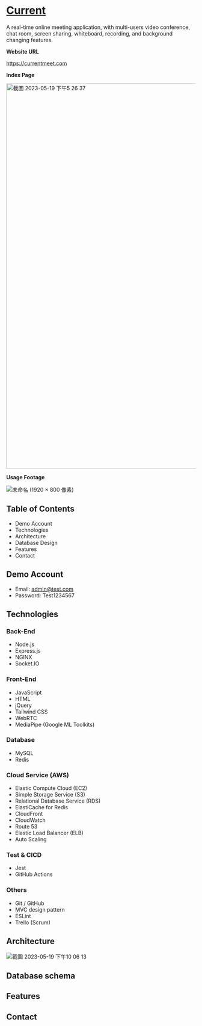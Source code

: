 # [Current](<https://currentmeet.com/>)
A real-time online meeting application, with multi-users video conference, chat room, screen sharing,
whiteboard, recording, and background changing features.

**Website URL**

https://currentmeet.com

**Index Page**

<img width="1024" alt="截圖 2023-05-19 下午5 26 37" src="https://github.com/hongruzhu/Current/assets/121448431/de48e971-c815-4fc8-a709-8fc12e84a3c3">

**Usage Footage**

![未命名 (1920 × 800 像素)](https://github.com/hongruzhu/Current/assets/121448431/44df6c68-08f4-499f-8e34-fb2e347d3f91)


## Table of Contents

* Demo Account
* Technologies
* Architecture
* Database Design
* Features
* Contact

## Demo Account
* Email: admin@test.com
* Password: Test1234567

## Technologies
### Back-End
* Node.js
* Express.js
* NGINX
* Socket.IO
### Front-End
* JavaScript
* HTML
* jQuery
* Tailwind CSS
* WebRTC
* MediaPipe (Google ML Toolkits)
### Database
* MySQL
* Redis
### Cloud Service (AWS)
* Elastic Compute Cloud (EC2)
* Simple Storage Service (S3)
* Relational Database Service (RDS)
* ElastiCache for Redis
* CloudFront
* CloudWatch
* Route 53
* Elastic Load Balancer (ELB)
* Auto Scaling
### Test & CICD
* Jest
* GitHub Actions
### Others
* Git / GitHub
* MVC design pattern
* ESLint
* Trello (Scrum)

## Architecture
![截圖 2023-05-19 下午10 06 13](https://github.com/hongruzhu/Current/assets/121448431/098ad5f1-46b5-4cd5-91e2-f5a0949faee2)

## Database schema


## Features

## Contact



